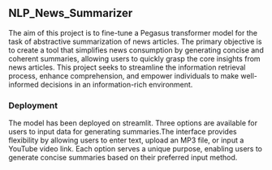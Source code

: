 ## NLP_News_Summarizer

The aim of this project is to fine-tune a Pegasus transformer model for the task of
abstractive summarization of news articles. The primary objective is to create a tool that
simplifies news consumption by generating concise and coherent summaries, allowing
users to quickly grasp the core insights from news articles. This project seeks to
streamline the information retrieval process, enhance comprehension, and empower
individuals to make well-informed decisions in an information-rich environment.

### Deployment
The model has been deployed on streamlit. Three options are available for users to input
data for generating summaries.The interface provides flexibility by allowing users to enter
text, upload an MP3 file, or input a YouTube video link. Each option serves a unique
purpose, enabling users to generate concise summaries based on their preferred input
method.
